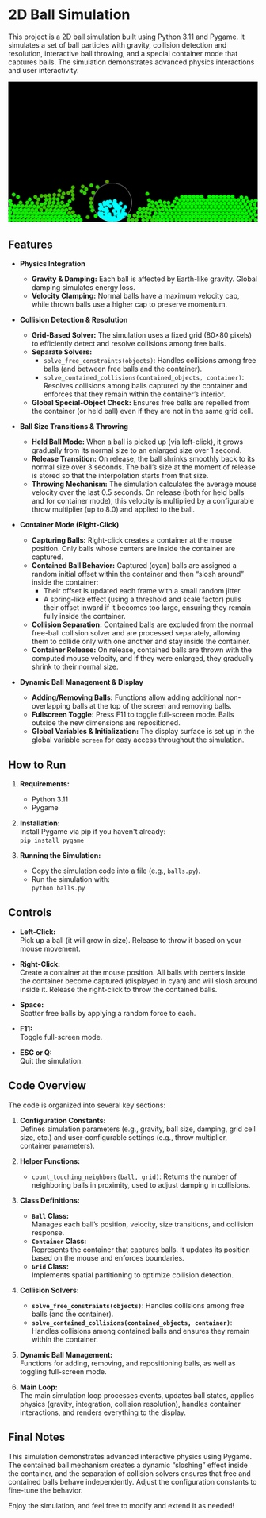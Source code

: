 # 2D Ball Simulation

This project is a 2D ball simulation built using Python 3.11 and Pygame. It simulates a set of ball particles with gravity, collision detection and resolution, interactive ball throwing, and a special container mode that captures balls. The simulation demonstrates advanced physics interactions and user interactivity.

![screenshot.png](screenshot.png)


## Features

- **Physics Integration**
  - **Gravity & Damping:** Each ball is affected by Earth-like gravity. Global damping simulates energy loss.
  - **Velocity Clamping:** Normal balls have a maximum velocity cap, while thrown balls use a higher cap to preserve momentum.

- **Collision Detection & Resolution**
  - **Grid-Based Solver:** The simulation uses a fixed grid (80×80 pixels) to efficiently detect and resolve collisions among free balls.
  - **Separate Solvers:**  
    - `solve_free_constraints(objects)`: Handles collisions among free balls (and between free balls and the container).  
    - `solve_contained_collisions(contained_objects, container)`: Resolves collisions among balls captured by the container and enforces that they remain within the container’s interior.
  - **Global Special-Object Check:** Ensures free balls are repelled from the container (or held ball) even if they are not in the same grid cell.

- **Ball Size Transitions & Throwing**
  - **Held Ball Mode:** When a ball is picked up (via left-click), it grows gradually from its normal size to an enlarged size over 1 second.
  - **Release Transition:** On release, the ball shrinks smoothly back to its normal size over 3 seconds. The ball’s size at the moment of release is stored so that the interpolation starts from that size.
  - **Throwing Mechanism:** The simulation calculates the average mouse velocity over the last 0.5 seconds. On release (both for held balls and for container mode), this velocity is multiplied by a configurable throw multiplier (up to 8.0) and applied to the ball.

- **Container Mode (Right-Click)**
  - **Capturing Balls:** Right-click creates a container at the mouse position. Only balls whose centers are inside the container are captured.
  - **Contained Ball Behavior:** Captured (cyan) balls are assigned a random initial offset within the container and then “slosh around” inside the container:
    - Their offset is updated each frame with a small random jitter.
    - A spring-like effect (using a threshold and scale factor) pulls their offset inward if it becomes too large, ensuring they remain fully inside the container.
  - **Collision Separation:** Contained balls are excluded from the normal free-ball collision solver and are processed separately, allowing them to collide only with one another and stay inside the container.
  - **Container Release:** On release, contained balls are thrown with the computed mouse velocity, and if they were enlarged, they gradually shrink to their normal size.

- **Dynamic Ball Management & Display**
  - **Adding/Removing Balls:** Functions allow adding additional non-overlapping balls at the top of the screen and removing balls.
  - **Fullscreen Toggle:** Press F11 to toggle full-screen mode. Balls outside the new dimensions are repositioned.
  - **Global Variables & Initialization:** The display surface is set up in the global variable `screen` for easy access throughout the simulation.

## How to Run

1. **Requirements:**  
   - Python 3.11  
   - Pygame

2. **Installation:**  
   Install Pygame via pip if you haven't already:  
   `pip install pygame`

3. **Running the Simulation:**  
   - Copy the simulation code into a file (e.g., `balls.py`).
   - Run the simulation with:  
     `python balls.py`

## Controls

- **Left-Click:**  
  Pick up a ball (it will grow in size). Release to throw it based on your mouse movement.

- **Right-Click:**  
  Create a container at the mouse position. All balls with centers inside the container become captured (displayed in cyan) and will slosh around inside it. Release the right-click to throw the contained balls.

- **Space:**  
  Scatter free balls by applying a random force to each.

- **F11:**  
  Toggle full-screen mode.

- **ESC or Q:**  
  Quit the simulation.

## Code Overview

The code is organized into several key sections:

1. **Configuration Constants:**  
   Defines simulation parameters (e.g., gravity, ball size, damping, grid cell size, etc.) and user-configurable settings (e.g., throw multiplier, container parameters).

2. **Helper Functions:**  
   - `count_touching_neighbors(ball, grid)`: Returns the number of neighboring balls in proximity, used to adjust damping in collisions.

3. **Class Definitions:**
   - **`Ball` Class:**  
     Manages each ball’s position, velocity, size transitions, and collision response.
   - **`Container` Class:**  
     Represents the container that captures balls. It updates its position based on the mouse and enforces boundaries.
   - **`Grid` Class:**  
     Implements spatial partitioning to optimize collision detection.

4. **Collision Solvers:**  
   - **`solve_free_constraints(objects)`**: Handles collisions among free balls (and the container).
   - **`solve_contained_collisions(contained_objects, container)`**: Handles collisions among contained balls and ensures they remain within the container.

5. **Dynamic Ball Management:**  
   Functions for adding, removing, and repositioning balls, as well as toggling full-screen mode.

6. **Main Loop:**  
   The main simulation loop processes events, updates ball states, applies physics (gravity, integration, collision resolution), handles container interactions, and renders everything to the display.


## Final Notes

This simulation demonstrates advanced interactive physics using Pygame. The contained ball mechanism creates a dynamic “sloshing” effect inside the container, and the separation of collision solvers ensures that free and contained balls behave independently. Adjust the configuration constants to fine-tune the behavior.

Enjoy the simulation, and feel free to modify and extend it as needed!

